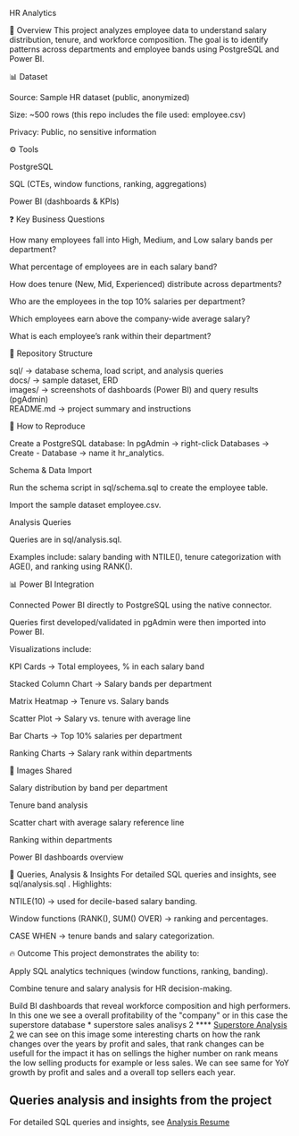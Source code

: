 HR Analytics

📌 Overview
This project analyzes employee data to understand salary distribution, tenure, and workforce composition.
The goal is to identify patterns across departments and employee bands using PostgreSQL and Power BI.

📊 Dataset

Source: Sample HR dataset (public, anonymized)

Size: ~500 rows (this repo includes the file used: employee.csv)

Privacy: Public, no sensitive information

⚙️ Tools

PostgreSQL

SQL (CTEs, window functions, ranking, aggregations)

Power BI (dashboards & KPIs)

❓ Key Business Questions

How many employees fall into High, Medium, and Low salary bands per department?

What percentage of employees are in each salary band?

How does tenure (New, Mid, Experienced) distribute across departments?

Who are the employees in the top 10% salaries per department?

Which employees earn above the company-wide average salary?

What is each employee’s rank within their department?

📂 Repository Structure

sql/        → database schema, load script, and analysis queries  
docs/       → sample dataset, ERD  
images/     → screenshots of dashboards (Power BI) and query results (pgAdmin)  
README.md   → project summary and instructions  


🚀 How to Reproduce

Create a PostgreSQL database:
In pgAdmin → right-click Databases → Create - Database → name it hr_analytics.

Schema & Data Import

Run the schema script in sql/schema.sql to create the employee table.

Import the sample dataset employee.csv.

Analysis Queries

Queries are in sql/analysis.sql.

Examples include: salary banding with NTILE(), tenure categorization with AGE(), and ranking using RANK().

📊 Power BI Integration

Connected Power BI directly to PostgreSQL using the native connector.

Queries first developed/validated in pgAdmin were then imported into Power BI.

Visualizations include:

KPI Cards → Total employees, % in each salary band

Stacked Column Chart → Salary bands per department

Matrix Heatmap → Tenure vs. Salary bands

Scatter Plot → Salary vs. tenure with average line

Bar Charts → Top 10% salaries per department

Ranking Charts → Salary rank within departments

📸 Images Shared

Salary distribution by band per department

Tenure band analysis

Scatter chart with average salary reference line

Ranking within departments

Power BI dashboards overview

📑 Queries, Analysis & Insights
For detailed SQL queries and insights, see sql/analysis.sql
.
Highlights:

NTILE(10) → used for decile-based salary banding.

Window functions (RANK(), SUM() OVER) → ranking and percentages.

CASE WHEN → tenure bands and salary categorization.

🔥 Outcome
This project demonstrates the ability to:

Apply SQL analytics techniques (window functions, ranking, banding).

Combine tenure and salary analysis for HR decision-making.

Build BI dashboards that reveal workforce composition and high performers.
       In this one we see a overall profitability of the "company" or in this case the superstore database
     * superstore sales analisys 2 **** [Superstore Analysis 2](images/superstore_analysis_2.png)
       we can see on this image some interesting charts on how the rank changes over the years by profit and sales, that rank changes can be usefull for the impact it has on sellings
       the higher number on rank means the low selling products for example or less sales.
       We can see same for YoY growth by profit and sales and a overall top sellers each year.

## Queries analysis and insights from the project
For detailed SQL queries and insights, see [Analysis Resume](Analysis_resume.md)
